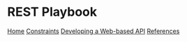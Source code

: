 # REST Playbook
[Home](index.md)
[Constraints](constraints.md)
[Developing a Web-based API](developing-api.md)
[References](references.md)